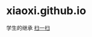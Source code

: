# xiaoxi.github.io
学生的继承
<a href="http://sao315.com/w/api/saoyisao?redirect_uri=http://liaoxiaox.fun/">扫一扫</a>
